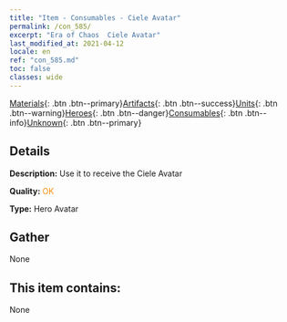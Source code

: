```yaml
---
title: "Item - Consumables - Ciele Avatar"
permalink: /con_585/
excerpt: "Era of Chaos  Ciele Avatar"
last_modified_at: 2021-04-12
locale: en
ref: "con_585.md"
toc: false
classes: wide
---
```

 [Materials](/){: .btn .btn--primary}[Artifacts](/Artifacts/){: .btn .btn--success}[Units](/Units/){: .btn .btn--warning}[Heroes](/Heroes/){: .btn .btn--danger}[Consumables](/Consumables/){: .btn .btn--info}[Unknown](/Unknown/){: .btn .btn--primary}

## Details
 **Description:** Use it to receive the Ciele Avatar

 **Quality:** <span style="color: #FF8C00">OK</span>

 **Type:** Hero Avatar

## Gather

  None

## This item contains:

  None

